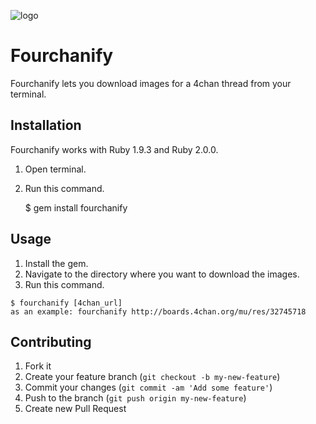 ![logo](http://i.imgur.com/5PxtIzB.png)

# Fourchanify

Fourchanify lets you download images for a 4chan thread from your terminal.

## Installation

Fourchanify works with Ruby 1.9.3 and Ruby 2.0.0.

1. Open terminal.
2. Run this command.

	$ gem install fourchanify

## Usage

1. Install the gem.
2. Navigate to the directory where you want to download the images.
3. Run this command.

```
$ fourchanify [4chan_url]
as an example: fourchanify http://boards.4chan.org/mu/res/32745718
```

## Contributing

1. Fork it
2. Create your feature branch (`git checkout -b my-new-feature`)
3. Commit your changes (`git commit -am 'Add some feature'`)
4. Push to the branch (`git push origin my-new-feature`)
5. Create new Pull Request
